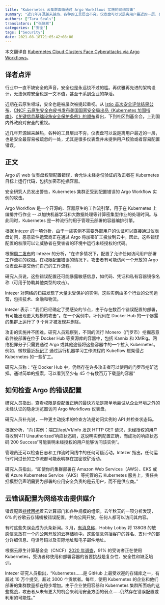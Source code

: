 ```yaml
---
title: "Kubernetes 云集群面临通过 Argo Workflows 实施的网络攻击"
summary: "近几年开源越来越热，各种的工具层出不穷。仪表盘可以说是离用户最近的一层，也是安全最容易被疏忽的一处，尤其是很多仪表盘并未提供用户校验或者容易配置错误。"
authors: ["Tara Seals"]
translators: ["张晓辉"]
categories: ["安全"]
tags: ["Security"]
date: 2021-08-18T21:05:42+08:00
---
```

本文翻译自 [Kubernetes Cloud Clusters Face Cyberattacks via Argo Workflows](https://threatpost.com/kubernetes-cyberattacks-argo-workflows/167997/)。

## 译者点评

行业中一直不缺安全的声音，安全也是永远绕不过的槛。再优雅再先进的架构设计，无法保障安全也是一文不值，甚至干系到企业的存活。

近期在云原生领域，安全也是被屡次被提起重视。从 [Istio 首次安全评估结果公布](https://cloudnative.to/blog/istio-first-security-assessment/)、[CNCF 云原生安全白皮书发布](https://mp.weixin.qq.com/s/W8oT2YabhHNSLsWXJbPSnw)[美国国家安全局出品《Kubernetes 加固指南》](https://mp.weixin.qq.com/s/PRXtfz2Vc3Q8dhjoazY8Pw)、[《关键信息基础设施安全保护条例》的颁布](http://www.gov.cn/zhengce/content/2021-08/17/content_5631671.htm)看出，下到社区到基金会，上到国内外政府对安全的重视。

近几年开源越来越热，各种的工具层出不穷。仪表盘可以说是离用户最近的一层，也是安全最容易被疏忽的一处，尤其是很多仪表盘并未提供用户校验或者容易配置错误。

## 正文

Argo 的 web 仪表盘权限配置错误，会允许未经身份验证的攻击者在 Kubernetes 目标上运行代码，包括加密币挖掘容器。

安全研究人员发出警告，Kubernetes 集群正受到配置错误的 Argo Workflow 实例的攻击。

Argo Workflow 是一个开源的、容器原生的工作流引擎，用于在 Kubernetes 上编排并行作业 -- 以加快机器学习和大数据处理等计算密集型作业的处理时间。与此同时，Kubernetes 是一种流行的用于管理云部署的容器编排引擎。

根据 Intezer 的一项分析，由于一些实例不需要外部用户的认证可以直接通过仪表盘访问，恶意软件运营商正在通过 Argo 将加密旷工投放到云中。因此，这些错误配置的权限可以让威胁者在受害者的环境中运行未经授权的代码。

根据[周二发布](https://www.intezer.com/blog/container-security/new-attacks-on-kubernetes-via-misconfigured-argo-workflows)的 Intezer 的分析，"在许多情况下，配置了允许任何访问用户部署工作流程的权限。在权限配置错误的情况下，攻击者有可能访问一个开放的 Argo 仪表盘并提交他们自己的工作流程。

研究人员说，这些错误配置还可能暴露敏感信息，如代码、凭证和私有容器镜像名称（可用于协助其他类型的攻击）。

Intezer 对网络的扫描发现了大量未受保护的实例，这些实例由多个行业的公司运营，包括技术、金融和物流。

Intezer 表示："我们已经确定了受感染的节点，由于存在数百个错误配置的部署，有可能出现更大规模的攻击"。在一个案例中，坏代码在 Docker Hub 的一个暴露的集群上运行了 9 个月才被发现并删除。

攻击的实施并不困难。研究人员观察到，不同的流行 Monero（门罗币）挖掘恶意软件被部署在位于 Docker Hub 等资源库的容器中，包括 Kannix 和 XMRig。网络犯罪分子只需要通过 Argo 或其他途径将这些容器中的一个拉入 Kubernetes。例如，微软最近[标记了](https://threatpost.com/microsoft-cryptomining-kubeflow/166777/) 通过运行机器学习工作流程的 Kubeflow 框架侵占 Kubernetes 的一些矿工。

研究人员称：“在 Docker Hub 中，仍然存在许多攻击者可以使用的门罗币挖矿选择。通过简单的搜索，可以看到至少有 45 个有数百万下载量的容器”

## 如何检查 Argo 的错误配置

研究人员指出，查看权限是否配置正确的最快方法是简单地尝试从企业环境之外的未经认证的隐身浏览器访问 Argo Workflows 仪表盘。

研究人员补充说，一种更主动技术的检查方法是访问实例的 API 并检查状态码。

根据分析，“向 [实例：端口]/api/v1/info 发送 HTTP GET 请求，未经授权的用户将收到‘411 Unauthorized’响应状态码，这说明实例配置正确，而成功的响应状态码‘200 Success’可能表明未经授权的用户能够访问该实例”。

管理员还可以检查日志和工作流时间线中的任何可疑活动。Intezer 指出，任何运行时间过长的工作流都可能表明存在加密挖矿活动。

研究人员指出，“即使你的集群部署在 Amazon Web Services（AWS）、EKS 或者 Azure Kubernetes Service（AKS）等托管的云 Kubernetes 服务上，责任共担模型仍声明需要为部署的应用安全负责的是云用户，而不是供应商。”

## 云错误配置为网络攻击提供媒介

错误配置[持续困扰](https://threatpost.com/google-cloud-buckets-exposed-misconfiguration/159429/)着云计算部门和各种规模的组织。去年秋天的一项分析发现，6% 的谷歌云存储桶被错误配置，并向公网开放，任何人都可以访问其内容。

有时这些失误会成为头条新闻。3 月，[有消息称](https://threatpost.com/hobby-lobby-customer-data-cloud-misconfiguration/164980/)，Hobby Lobby 将 138GB 的敏感信息放在一个向公网开放的云存储桶中。这些信息包括客户的姓名、支付卡的部分详细信息、电话号码以及实际地址和电子邮件地址。

根据云原生计算基金会（CNCF）[2020 年调查](https://www.cncf.io/wp-content/uploads/2020/11/CNCF_Survey_Report_2020.pdf)，91% 的受访者正在使用 Kubernetes，受访者称使用和部署容器的首要挑战是复杂性、安全性和缺乏培训。

Intezer 研究人员指出，“Kubernetes......是 GitHub 上最受欢迎的存储库之一，有超过 10 万个提交，超过 3000 个贡献者。每年，使用 Kubernetes 的企业和他们部署的集群数量都在稳步增加。由于企业使用容器和 Kubernetes 集群所面临的这些挑战，攻击者从未有更大的机会来利用安全方面的弱点......仍然存在错误配置或利用的可能性。”
